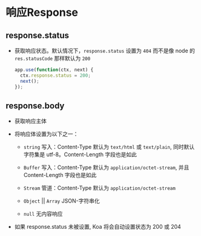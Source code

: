 # 响应Response

## response.status

+ 获取响应状态。默认情况下，`response.status` 设置为 `404` 而不是像 node 的 `res.statusCode` 那样默认为 `200`

  ```javascript
  app.use(function(ctx, next) {
    ctx.response.status = 200;
    next();
  });
  ```

## response.body

+ 获取响应主体

+ 将响应体设置为以下之一：

  + `string` 写入：Content-Type 默认为 `text/html` 或 `text/plain`, 同时默认字符集是 utf-8。Content-Length 字段也是如此

  + `Buffer` 写入：Content-Type 默认为 `application/octet-stream`, 并且 Content-Length 字段也是如此

  + `Stream` 管道：Content-Type 默认为 `application/octet-stream`

  + `Object` || `Array` JSON-字符串化

  + `null` 无内容响应

+ 如果 response.status 未被设置, Koa 将会自动设置状态为 200 或 204
